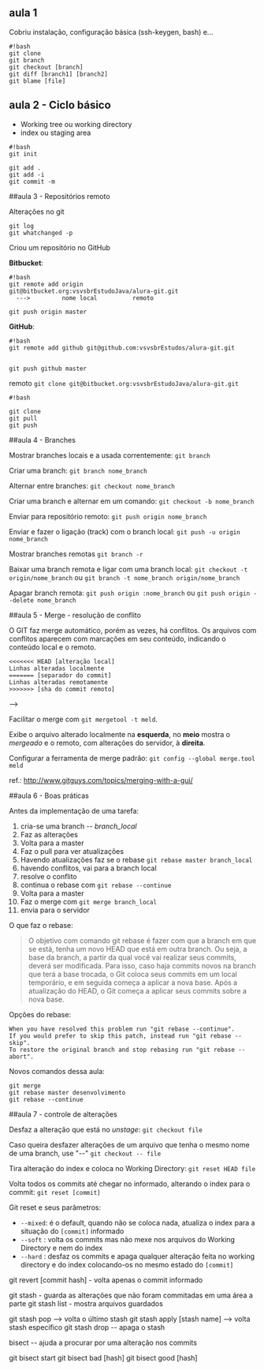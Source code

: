 ## aula 1

Cobriu instalação, configuração básica (ssh-keygen, bash) e...

```
#!bash
git clone
git branch
git checkout [branch]
git diff [branch1] [branch2]
git blame [file]

```

## aula 2 - Ciclo básico

- Working tree ou working directory
- index ou staging area

```
#!bash
git init

git add .
git add -i
git commit -m
```



##aula 3 - Repositórios remoto

Alterações no git
```
git log
git whatchanged -p
```

Criou um repositório no GitHub

**Bitbucket**:
```
#!bash
git remote add origin              git@bitbucket.org:vsvsbrEstudoJava/alura-git.git
  --->         nome local          remoto

git push origin master
```

**GitHub**:
```
#!bash
git remote add github git@github.com:vsvsbrEstudos/alura-git.git


git push github master
```




remoto
```git clone git@bitbucket.org:vsvsbrEstudoJava/alura-git.git```

```
#!bash

git clone
git pull
git push
```

##aula 4 - Branches

Mostrar branches locais e a usada correntemente: `git branch`

Criar uma branch: `git branch nome_branch`

Alternar entre branches: `git checkout nome_branch`

Criar uma branch e alternar em um comando: `git checkout -b nome_branch`

Enviar para repositório remoto: `git push origin nome_branch`

Enviar e fazer o ligação (track) com o branch local: `git push -u origin nome_branch`

Mostrar branches remotas `git branch -r`

Baixar uma branch remota e ligar com uma branch local: `git checkout -t origin/nome_branch` ou `git branch -t nome_branch origin/nome_branch`

Apagar branch remota: `git push origin :nome_branch` ou `git push origin --delete nome_branch`

##aula 5 - Merge - resolução de conflito

O GIT faz merge automático, porém as vezes, há conflitos. Os arquivos com conflitos aparecem com marcações em seu conteúdo, indicando o conteúdo local e o remoto. 

```
<<<<<<< HEAD [alteração local]
Linhas alteradas localmente
======= [separador do commit]
Linhas alteradas remotamente
>>>>>>> [sha do commit remoto]
```
-->

Facilitar o merge com `git mergetool -t meld`.

Exibe o arquivo alterado localmente na **esquerda**, no **meio** mostra o _mergeado_ e o remoto, com alterações do servidor, à **direita**.

Configurar a ferramenta de merge padrão: `git config --global merge.tool meld`

ref.: http://www.gitguys.com/topics/merging-with-a-gui/

##aula 6 - Boas práticas

Antes da implementação de uma tarefa:

1. cria-se uma branch -- _branch_local_
2. Faz as alterações
3. Volta para a master
4. Faz o pull para ver atualizações 
5. Havendo atualizações faz se o rebase `git rebase master branch_local`
  1. havendo conflitos, vai para a branch local
  2. resolve o conflito
  3. continua o rebase com `git rebase --continue`
6. Volta para a master
7. Faz o merge com `git merge branch_local`
8. envia para o servidor

O que faz o rebase:
> O objetivo com comando git rebase é fazer com que a branch em que se está,
> tenha um novo HEAD que está em outra branch. Ou seja, a base da branch, a
> partir da qual você vai realizar seus commits, deverá ser modificada. Para
> isso, caso haja commits novos na branch que terá a base trocada, o Git
> coloca seus commits em um local temporário, e em seguida começa a aplicar a
> nova base. Após a atualização do HEAD, o Git começa a aplicar seus commits
> sobre a nova base.

Opções do rebase:
```
When you have resolved this problem run "git rebase --continue".
If you would prefer to skip this patch, instead run "git rebase --skip".
To restore the original branch and stop rebasing run "git rebase --abort".
```


Novos comandos dessa aula:
```
git merge
git rebase master desenvolvimento
git rebase --continue
```

##aula 7 - controle de alterações

Desfaz a alteração que está no _unstage_: `git checkout file` 

Caso queira desfazer alterações de um arquivo que tenha o mesmo nome de uma branch, use "--" `git checkout -- file` 

Tira alteração do index e coloca no Working Directory: `git reset HEAD file`

Volta todos os commits até chegar no informado, alterando o index para o commit: `git reset [commit]`

Git reset e seus parâmetros:
- `--mixed`: é o default, quando não se coloca nada, atualiza o index para a situação do `[commit]` informado
- `--soft` : volta os commits mas não mexe nos arquivos do Working Directory e nem do index
- `--hard` : desfaz os commits e apaga qualquer alteração feita no working directory e do index colocando-os no mesmo estado do `[commit]`

git revert [commit hash] - volta apenas o commit informado

git stash - guarda as alterações que não foram commitadas em uma área a parte
git stash list - mostra arquivos guardados

git stash pop --> volta o último stash
git stash apply [stash name] --> volta stash específico
git stash drop -- apaga o stash


bisect -- ajuda a procurar por uma alteração nos commits

git bisect start
git bisect bad [hash] 
git bisect good [hash]
